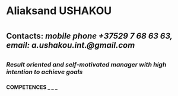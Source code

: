 # **Aliaksand USHAKOU** <h1>
 ## **Contacts**: _mobile phone +37529 7 68 63 63, email: a.ushakou.int.@gmail.com_ <h2>
 ### *Result oriented and self-motivated manager with high intention to achieve goals* <h3>
 #### **COMPETENCES** _ _ _  <h4> 
 ##### <h5>
